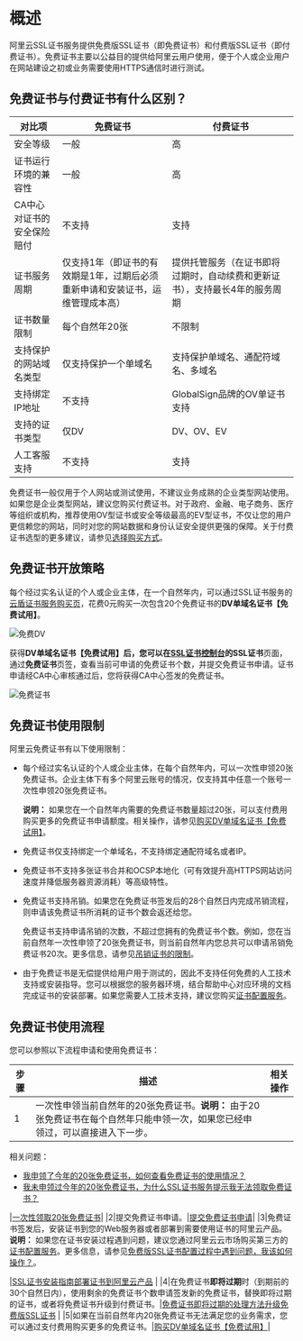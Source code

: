 # 概述

阿里云SSL证书服务提供免费版SSL证书（即免费证书）和付费版SSL证书（即付费证书）。免费证书主要以公益目的提供给阿里云用户使用，便于个人或企业用户在网站建设之初或业务需要使用HTTPS通信时进行测试。

## 免费证书与付费证书有什么区别？

|对比项|免费证书|付费证书|
|---|----|----|
|安全等级|一般|高|
|证书运行环境的兼容性|一般|高|
|CA中心对证书的安全保险赔付|不支持|支持|
|证书服务周期|仅支持1年（即证书的有效期是1年，过期后必须重新申请和安装证书，运维管理成本高）|提供托管服务（在证书即将过期时，自动续费和更新证书），支持最长4年的服务周期|
|证书数量限制|每个自然年20张|不限制|
|支持保护的网站域名类型|仅支持保护一个单域名|支持保护单域名、通配符域名、多域名|
|支持绑定IP地址|不支持|GlobalSign品牌的OV单证书支持|
|支持的证书类型|仅DV|DV、OV、EV|
|人工客服支持|不支持|支持|

免费证书一般仅用于个人网站或测试使用，不建议业务成熟的企业类型网站使用。如果您是企业类型网站，建议您购买付费证书。对于政府、金融、电子商务、医疗等组织或机构，推荐使用OV型证书或安全等级最高的EV型证书，不仅让您的用户更信赖您的网站，同时对您的网站数据和身份认证安全提供更强的保障。关于付费证书选型的更多建议，请参见[选择购买方式](/cn.zh-CN/证书购买/选择购买方式.md)。

## 免费证书开放策略

每个经过实名认证的个人或企业主体，在一个自然年内，可以通过SSL证书服务的[云盾证书服务购买页](https://common-buy.aliyun.com/?commodityCode=cas_dv_public_cn&request=%7B%22product%22:%22cert_product%22,%22domain%22:%22all%22,%22productCode%22:%22symantec-dv-1-starter%22%7D)，花费0元购买一次包含20个免费证书的**DV单域名证书【免费试用】**。

![免费DV](https://static-aliyun-doc.oss-accelerate.aliyuncs.com/assets/img/zh-CN/1408527161/p148306.png)

获得**DV单域名证书【免费试用】**后，您可以在[SSL证书控制台](https://yundunnext.console.aliyun.com/?p=cas)的**SSL证书**页面，通过**免费证书**页签，查看当前可申请的免费证书个数，并提交免费证书申请。证书申请经CA中心审核通过后，您将获得CA中心签发的免费证书。

![免费证书](https://static-aliyun-doc.oss-accelerate.aliyuncs.com/assets/img/zh-CN/0701959161/p269079.png)

## 免费证书使用限制

阿里云免费证书有以下使用限制：

-   每个经过实名认证的个人或企业主体，在每个自然年内，可以一次性申领20张免费证书。企业主体下有多个阿里云账号的情况，仅支持其中任意一个账号一次性申领20张免费证书。

    **说明：** 如果您在一个自然年内需要的免费证书数量超过20张，可以支付费用购买更多的免费证书申请额度。相关操作，请参见[购买DV单域名证书【免费试用】](/cn.zh-CN/证书购买/购买SSL证书服务.md)。

-   免费证书仅支持绑定一个单域名，不支持绑定通配符域名或者IP。
-   免费证书不支持多张证书合并和OCSP本地化（可有效提升高HTTPS网站访问速度并降低服务器资源消耗）等高级特性。
-   免费证书支持吊销。如果您在免费证书签发后的28个自然日内完成吊销流程，则申请该免费证书所消耗的证书个数会返还给您。

    免费证书支持申请吊销的次数，不超过您拥有的免费证书个数。例如，您在当前自然年一次性申领了20张免费证书，则当前自然年内您总共可以申请吊销免费证书20次。更多信息，请参见[吊销证书的限制](/cn.zh-CN/证书吊销与删除/吊销SSL证书.md)。

-   由于免费证书是无偿提供给用户用于测试的，因此不支持任何免费的人工技术支持或安装指导。您可以根据您的服务器环境，结合帮助中心对应环境的文档完成证书的安装部署。如果您需要人工技术支持，建议您购买[证书配置服务](https://market.aliyun.com/products/57004003/cmfw028439.html#sku=yuncode2243900004)。

## 免费证书使用流程

您可以参照以下流程申请和使用免费证书：

|步骤|描述|相关操作|
|--|--|----|
|1|一次性申领当前自然年的20张免费证书。**说明：** 由于20张免费证书在每个自然年只能申领一次，如果您已经申领过，可以直接进入下一步。

相关问题：

-   [我申领了今年的20张免费证书，如何查看免费证书的使用情况？](/cn.zh-CN/免费证书用户指南/常见问题.md)
-   [我未申领过今年的20张免费证书，为什么SSL证书服务提示我无法领取免费证书？](/cn.zh-CN/免费证书用户指南/常见问题.md)

|[一次性领取20张免费证书](/cn.zh-CN/免费证书用户指南/申请免费DV试用证书.md)|
|2|提交免费证书申请。|[提交免费证书申请](/cn.zh-CN/免费证书用户指南/申请免费DV试用证书.md)|
|3|免费证书签发后，安装证书到您的Web服务器或者部署到需要使用证书的阿里云产品。**说明：** 如果您在证书安装过程遇到问题，建议您通过阿里云云市场购买第三方的[证书配置服务](https://market.aliyun.com/products/57004003/cmfw028439.html#sku=yuncode2243900004)。更多信息，请参见[免费版SSL证书配置过程中遇到问题，我该如何操作？](/cn.zh-CN/免费证书用户指南/常见问题.md)。

|[SSL证书安装指南](/cn.zh-CN/证书安装/SSL证书安装指南.md)[部署证书到阿里云产品](t65315.md#) |
|4|在免费证书**即将过期**时（到期前的30个自然日内），使用剩余的免费证书个数申请签发新的免费证书，替换即将过期的证书，或者将免费证书升级到付费证书。|[免费证书即将过期的处理方法]()[升级免费版SSL证书](t2046513.md#) |
|5|如果在当前自然年内20张免费证书无法满足您的业务需求，您可以通过支付费用购买更多的免费证书。|[购买DV单域名证书【免费试用】](/cn.zh-CN/证书购买/购买SSL证书服务.md)|

